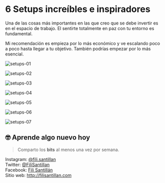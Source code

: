 # 6 Setups increíbles e inspiradores

Una de las cosas más importantes en las que creo que se debe invertir es en el espacio de trabajo. El sentirte totalmente en paz con tu entorno es fundamental.⁠⁠

Mi recomendación es empieza por lo más económico y ve escalando poco a poco hasta llegar a tu objetivo. También podrías empezar por lo más esencial.⁠⁠

![setups-01](./setups-01.png)

![setups-02](./setups-02.png)

![setups-03](./setups-03.png)

![setups-04](./setups-04.png)

![setups-05](./setups-05.png)

![setups-06](./setups-06.png)

![setups-07](./setups-07.png)

## 🤓 Aprende algo nuevo hoy

> Comparto los **bits** al menos una vez por semana.

Instagram: [@fili.santillan](https://www.instagram.com/fili.santillan/)  
Twitter: [@FiliSantillan](https://twitter.com/FiliSantillan)  
Facebook: [Fili Santillán](https://www.facebook.com/FiliSantillan96/)  
Sitio web: http://filisantillan.com
